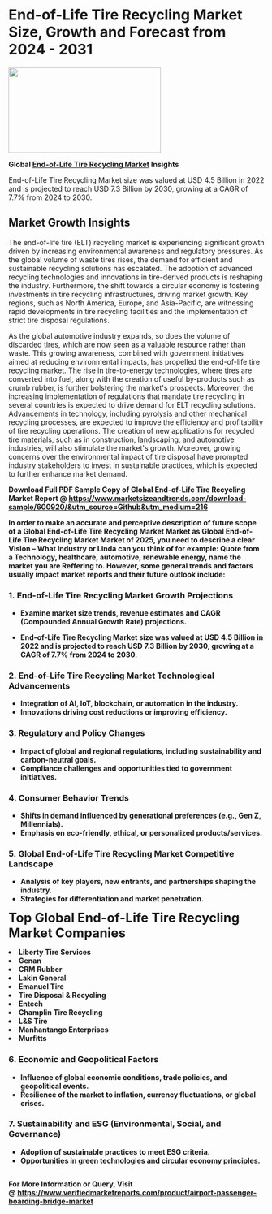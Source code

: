 <H1>End-of-Life Tire Recycling Market Size, Growth and Forecast from 2024 - 2031</H1><img class="aligncenter size-medium wp-image-584254" src="https://thirdeyenews.in/wp-content/uploads/2024/09/Global-Market-Research-300x168.jpeg" alt="" width="300" height="168" /><p><strong>Global&nbsp;<a href="https://www.marketsizeandtrends.com/download-sample/600920/&amp;utm_source=Github&utm_medium=216">End-of-Life Tire Recycling Market</a> Insights</strong></p><p>End-of-Life Tire Recycling Market size was valued at USD 4.5 Billion in 2022 and is projected to reach USD 7.3 Billion by 2030, growing at a CAGR of 7.7% from 2024 to 2030.</p><p><h2>Market Growth Insights</h2> The end-of-life tire (ELT) recycling market is experiencing significant growth driven by increasing environmental awareness and regulatory pressures. As the global volume of waste tires rises, the demand for efficient and sustainable recycling solutions has escalated. The adoption of advanced recycling technologies and innovations in tire-derived products is reshaping the industry. Furthermore, the shift towards a circular economy is fostering investments in tire recycling infrastructures, driving market growth. Key regions, such as North America, Europe, and Asia-Pacific, are witnessing rapid developments in tire recycling facilities and the implementation of strict tire disposal regulations. <p><strong></strong></p> As the global automotive industry expands, so does the volume of discarded tires, which are now seen as a valuable resource rather than waste. This growing awareness, combined with government initiatives aimed at reducing environmental impacts, has propelled the end-of-life tire recycling market. The rise in tire-to-energy technologies, where tires are converted into fuel, along with the creation of useful by-products such as crumb rubber, is further bolstering the market's prospects. Moreover, the increasing implementation of regulations that mandate tire recycling in several countries is expected to drive demand for ELT recycling solutions. Advancements in technology, including pyrolysis and other mechanical recycling processes, are expected to improve the efficiency and profitability of tire recycling operations. The creation of new applications for recycled tire materials, such as in construction, landscaping, and automotive industries, will also stimulate the market's growth. Moreover, growing concerns over the environmental impact of tire disposal have prompted industry stakeholders to invest in sustainable practices, which is expected to further enhance market demand. <p><strong></p><p><span class=""><strong>Download Full PDF Sample Copy of Global End-of-Life Tire Recycling Market Report</strong> @ <a href="https://www.marketsizeandtrends.com/download-sample/600920/&amp;utm_source=Github&utm_medium=216" target="_blank">https://www.marketsizeandtrends.com/download-sample/600920/&amp;utm_source=Github&utm_medium=216</a></span></p><p>In order to make an accurate and perceptive description of future scope of a Global&nbsp;End-of-Life Tire Recycling Market Market as Global&nbsp;End-of-Life Tire Recycling Market Market of 2025, you need to describe a clear Vision &ndash; What Industry or Linda can you think of for example: Quote from a Technology, healthcare, automotive, renewable energy, name the market you are Reffering to. However, some general trends and factors usually impact market reports and their future outlook include:</p><h3>1.&nbsp;<strong>End-of-Life Tire Recycling Market Growth Projections</strong></h3><ul><li>Examine market size trends, revenue estimates and CAGR (Compounded Annual Growth Rate) projections.</li><li><p>End-of-Life Tire Recycling Market size was valued at USD 4.5 Billion in 2022 and is projected to reach USD 7.3 Billion by 2030, growing at a CAGR of 7.7% from 2024 to 2030.</p></li></ul><h3>2.&nbsp;<strong>End-of-Life Tire Recycling Market Technological Advancements</strong></h3><ul><li>Integration of AI, IoT, blockchain, or automation in the industry.</li><li>Innovations driving cost reductions or improving efficiency.</li></ul><h3>3.&nbsp;<strong>Regulatory and Policy Changes</strong></h3><ul><li>Impact of global and regional regulations, including sustainability and carbon-neutral goals.</li><li>Compliance challenges and opportunities tied to government initiatives.</li></ul><h3>4.&nbsp;<strong>Consumer Behavior Trends</strong></h3><ul><li>Shifts in demand influenced by generational preferences (e.g., Gen Z, Millennials).</li><li>Emphasis on eco-friendly, ethical, or personalized products/services.</li></ul><h3>5.&nbsp;<strong>Global End-of-Life Tire Recycling Market Competitive Landscape</strong></h3><ul><li>Analysis of key players, new entrants, and partnerships shaping the industry.</li><li>Strategies for differentiation and market penetration.</li></ul><p data-pm-slice="1 1 []"><span style="color: inherit; font-family: inherit; font-size: 25px;">Top Global End-of-Life Tire Recycling Market Companies</span></p><div class="" data-test-id=""><p><li>Liberty Tire Services</li><li> Genan</li><li> CRM Rubber</li><li> Lakin General</li><li> Emanuel Tire</li><li> Tire Disposal & Recycling</li><li> Entech</li><li> Champlin Tire Recycling</li><li> L&S Tire</li><li> Manhantango Enterprises</li><li> Murfitts</li></p></div><h3>6.&nbsp;<strong>Economic and Geopolitical Factors</strong></h3><ul><li>Influence of global economic conditions, trade policies, and geopolitical events.</li><li>Resilience of the market to inflation, currency fluctuations, or global crises.</li></ul><h3>7.&nbsp;<strong>Sustainability and ESG (Environmental, Social, and Governance)</strong></h3><ul><li>Adoption of sustainable practices to meet ESG criteria.</li><li>Opportunities in green technologies and circular economy principles.</li></ul><h2><strong style="font-size: 14px;">For More Information or Query, Visit @&nbsp;</strong><a style="background-color: #ffffff; font-size: 14px;" href="https://www.marketsizeandtrends.com/report/end-of-life-tire-recycling-market/" target="_blank">https://www.verifiedmarketreports.com/product/airport-passenger-boarding-bridge-market</a></h2>
